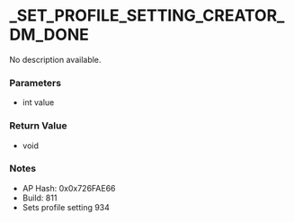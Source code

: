 # _SET_PROFILE_SETTING_CREATOR_DM_DONE

No description available.

### Parameters
* int value

### Return Value
* void

### Notes
* AP Hash: 0x0x726FAE66
* Build: 811
* Sets profile setting 934

